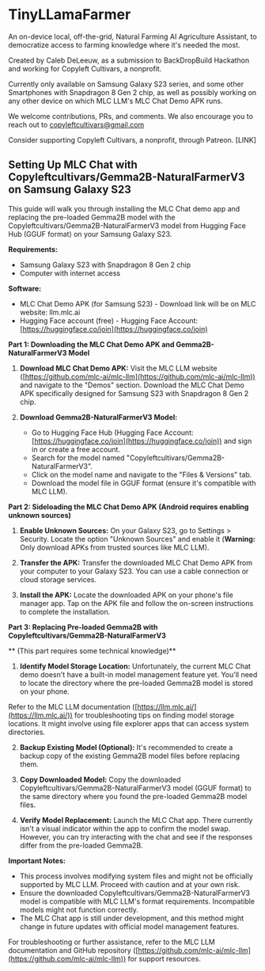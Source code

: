# TinyLLamaFarmer
An on-device local, off-the-grid, Natural Farming AI Agriculture Assistant, to democratize access to farming knowledge where it's needed the most.

Created by Caleb DeLeeuw, as a submission to BackDropBuild Hackathon and working for Copyleft Cultivars, a nonprofit.

Currently only available on Samsung Galaxy S23 series, and some other Smartphones with Snapdragon 8 Gen 2 chip, as well as possibly working on any other device on which MLC LLM's MLC Chat Demo APK runs.

We welcome contributions, PRs, and comments. We also encourage you to reach out to copyleftcultivars@gmail.com

Consider supporting Copyleft Cultivars, a nonprofit, through Patreon. [LINK]

## Setting Up MLC Chat with Copyleftcultivars/Gemma2B-NaturalFarmerV3 on Samsung Galaxy S23

This guide will walk you through installing the MLC Chat demo app and replacing the pre-loaded Gemma2B model with the Copyleftcultivars/Gemma2B-NaturalFarmerV3 model from Hugging Face Hub (GGUF format) on your Samsung Galaxy S23.

**Requirements:**

* Samsung Galaxy S23 with Snapdragon 8 Gen 2 chip
* Computer with internet access

**Software:**

* MLC Chat Demo APK (for Samsung S23) - Download link will be on MLC website: llm.mlc.ai
* Hugging Face account (free) - Hugging Face Account: [https://huggingface.co/join](https://huggingface.co/join)

**Part 1: Downloading the MLC Chat Demo APK and Gemma2B-NaturalFarmerV3 Model**

1. **Download MLC Chat Demo APK:** Visit the MLC LLM website ([https://github.com/mlc-ai/mlc-llm](https://github.com/mlc-ai/mlc-llm)) and navigate to the "Demos" section. Download the MLC Chat Demo APK specifically designed for Samsung S23 with Snapdragon 8 Gen 2 chip.

2. **Download Gemma2B-NaturalFarmerV3 Model:**
    * Go to Hugging Face Hub (Hugging Face Account: [https://huggingface.co/join](https://huggingface.co/join)) and sign in or create a free account.
    * Search for the model named "Copyleftcultivars/Gemma2B-NaturalFarmerV3".
    * Click on the model name and navigate to the "Files & Versions" tab.
    * Download the model file in GGUF format (ensure it's compatible with MLC LLM).

**Part 2: Sideloading the MLC Chat Demo APK (Android requires enabling unknown sources)**

1. **Enable Unknown Sources:** On your Galaxy S23, go to Settings > Security. Locate the option "Unknown Sources" and enable it (**Warning:** Only download APKs from trusted sources like MLC LLM).

2. **Transfer the APK:** Transfer the downloaded MLC Chat Demo APK from your computer to your Galaxy S23. You can use a cable connection or cloud storage services.

3. **Install the APK:** Locate the downloaded APK on your phone's file manager app. Tap on the APK file and follow the on-screen instructions to complete the installation.

**Part 3: Replacing Pre-loaded Gemma2B with Copyleftcultivars/Gemma2B-NaturalFarmerV3**

** (This part requires some technical knowledge)**

1. **Identify Model Storage Location:** 
 Unfortunately, the current MLC Chat demo doesn't have a built-in model management feature yet. You'll need to locate the directory where the pre-loaded Gemma2B model is stored on your phone. 

 Refer to the MLC LLM documentation ([https://llm.mlc.ai/](https://llm.mlc.ai/)) for troubleshooting tips on finding model storage locations. It might involve using file explorer apps that can access system directories.

2. **Backup Existing Model (Optional):** It's recommended to create a backup copy of the existing Gemma2B model files before replacing them. 

3. **Copy Downloaded Model:** Copy the downloaded Copyleftcultivars/Gemma2B-NaturalFarmerV3 model (GGUF format) to the same directory where you found the pre-loaded Gemma2B model files.

4. **Verify Model Replacement:** Launch the MLC Chat app. There currently isn't a visual indicator within the app to confirm the model swap. However, you can try interacting with the chat and see if the responses differ from the pre-loaded Gemma2B. 

**Important Notes:**

* This process involves modifying system files and might not be officially supported by MLC LLM. Proceed with caution and at your own risk.
* Ensure the downloaded Copyleftcultivars/Gemma2B-NaturalFarmerV3 model is compatible with MLC LLM's format requirements. Incompatible models might not function correctly.
* The MLC Chat app is still under development, and this method might change in future updates with official model management features.

For troubleshooting or further assistance, refer to the MLC LLM documentation and GitHub repository ([https://github.com/mlc-ai/mlc-llm](https://github.com/mlc-ai/mlc-llm)) for support resources.
